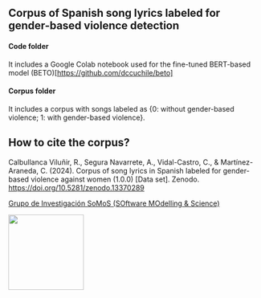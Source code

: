 ## Corpus of Spanish song lyrics labeled for gender-based violence detection

#### Code folder
It includes a Google Colab notebook used for the fine-tuned BERT-based model (BETO)[https://github.com/dccuchile/beto]
#### Corpus folder
It includes a corpus with songs labeled as {0: without gender-based violence; 1: with gender-based violence}.

## How to cite the corpus?
Calbullanca Viluñir, R., Segura Navarrete, A., Vidal-Castro, C., & Martínez-Araneda, C. (2024). Corpus of song lyrics in Spanish labeled for gender-based violence against women (1.0.0) [Data set]. Zenodo. https://doi.org/10.5281/zenodo.13370289


[Grupo de Investigación SoMoS (SOftware MOdelling & Science)](https://dsi.face.ubiobio.cl/somos/)

<img src="./images/somos_ubb.jpeg" width="150px" /> 
